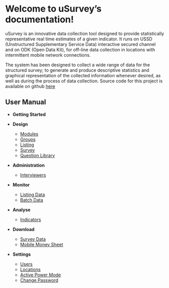 Welcome to uSurvey’s documentation!
========
uSurvey is an innovative data collection tool designed to provide statistically representative real time estimates of a given indicator. It runs on USSD (Unstructured Supplementary Service Data) interactive secured channel and on ODK (Open Data Kit), for off-line data collection in locations with intermittent mobile network connections.

The system has been designed to collect a wide range of data for the structured survey; to generate and produce descriptive statistics and graphical representation of the collected information whenever desired, as well as during the process of data collection.
Source code for this project is available on github [here]()

User Manual
-----------

* **Getting Started**

* **Design**
  * [Modules](./Modules.md)
  * [Groups](./Groups.md)
  * [Listing](./Listing.md)
  * [Survey](./Survey.md)
  * [Question Library](./Library.md)

* **Administration** 
  * [Interviewers](./Interviewer.md)

* **Monitor**
  * [Listing Data](#)
  * [Batch Data](#)

* **Analyse** 
  * [Indicators](./Indicators.md)
  
* **Download**
  * [Survey Data](#)
  * [Mobile Money Sheet](#)

* **Settings**
  * [Users](#)
  * [Locations](#)
  * [Active Power Mode](#)
  * [Change Password](#)